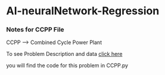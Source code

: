 # AI-neuralNetwork-Regression

### Notes for CCPP File 
CCPP --> Combined Cycle Power Plant

To see Problem Description and data [click here](https://archive.ics.uci.edu/ml/datasets/Combined+Cycle+Power+Plant)

you will find the code for this problem in CCPP.py